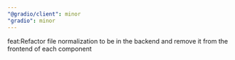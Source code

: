 ```yaml
---
"@gradio/client": minor
"gradio": minor
---
```


feat:Refactor file normalization to be in the backend and remove it from the frontend of each component
